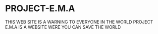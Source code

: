 # PROJECT-E.M.A 
THIS WEB SITE IS A WARNING TO EVERYONE IN THE WORLD PROJECT E.M.A IS A WEBSITE WERE YOU CAN SAVE THE WORLD
